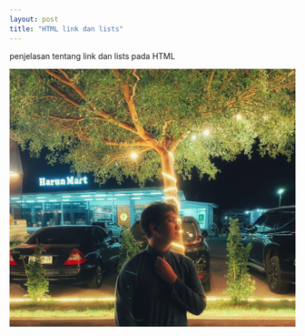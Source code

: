 ```yaml
---
layout: post
title: "HTML link dan lists"
---
```


penjelasan tentang link dan lists pada HTML

![Html link dan list](/assets/images/potodiri.jpg)